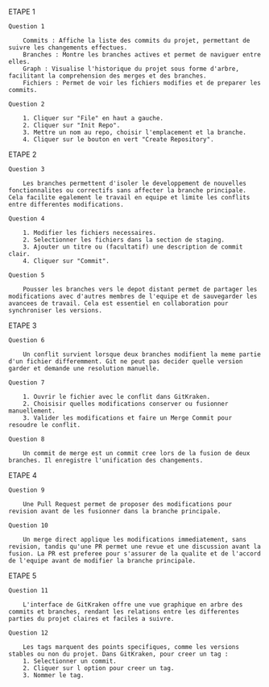 ETAPE 1

    Question 1

        Commits : Affiche la liste des commits du projet, permettant de suivre les changements effectues.
        Branches : Montre les branches actives et permet de naviguer entre elles.
        Graph : Visualise l'historique du projet sous forme d'arbre, facilitant la comprehension des merges et des branches.
        Fichiers : Permet de voir les fichiers modifies et de preparer les commits.

    Question 2

        1. Cliquer sur "File" en haut a gauche.
        2. Cliquer sur "Init Repo".
        3. Mettre un nom au repo, choisir l'emplacement et la branche.
        4. Cliquer sur le bouton en vert "Create Repository".

ETAPE 2

    Question 3

        Les branches permettent d'isoler le developpement de nouvelles fonctionnalites ou correctifs sans affecter la branche principale. Cela facilite egalement le travail en equipe et limite les conflits entre differentes modifications.

    Question 4

        1. Modifier les fichiers necessaires.
        2. Selectionner les fichiers dans la section de staging.
        3. Ajouter un titre ou (facultatif) une description de commit clair.
        4. Cliquer sur "Commit".

    Question 5

        Pousser les branches vers le depot distant permet de partager les modifications avec d'autres membres de l'equipe et de sauvegarder les avancees de travail. Cela est essentiel en collaboration pour synchroniser les versions.

ETAPE 3

    Question 6

        Un conflit survient lorsque deux branches modifient la meme partie d'un fichier differemment. Git ne peut pas decider quelle version garder et demande une resolution manuelle.

    Question 7

        1. Ouvrir le fichier avec le conflit dans GitKraken.
        2. Choisisir quelles modifications conserver ou fusionner manuellement.
        3. Valider les modifications et faire un Merge Commit pour resoudre le conflit.

    Question 8

        Un commit de merge est un commit cree lors de la fusion de deux branches. Il enregistre l'unification des changements.

ETAPE 4

    Question 9
    
        Une Pull Request permet de proposer des modifications pour revision avant de les fusionner dans la branche principale.

    Question 10

        Un merge direct applique les modifications immediatement, sans revision, tandis qu'une PR permet une revue et une discussion avant la fusion. La PR est preferee pour s'assurer de la qualite et de l'accord de l'equipe avant de modifier la branche principale.

ETAPE 5

    Question 11

        L'interface de GitKraken offre une vue graphique en arbre des commits et branches, rendant les relations entre les differentes parties du projet claires et faciles a suivre.

    Question 12

        Les tags marquent des points specifiques, comme les versions stables ou non du projet. Dans GitKraken, pour creer un tag :
        1. Selectionner un commit.
        2. Cliquer sur l option pour creer un tag.
        3. Nommer le tag.